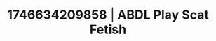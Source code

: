 ---
categories:
- Sensual selfie
- Sensual cosplay
- AI-generated
- Nighttime romance
- Dark fantasy erotica
- Dreamy pleasure
- ASMR
- Cosplay
image: /assets/images/1746634209858.jpg
layout: post
seo:
  description: Featured content with high-quality Scat Fetish, ABDL Play. HD images
    available.
  keywords: Scat Fetish, ABDL Play
  og_image: /assets/images/1746634209858.jpg
  schema_type: VisualArtwork
tags:
- ABDL Play
- Scat Fetish
- '#1746634209858'
title: 1746634209858 | ABDL Play Scat Fetish
---